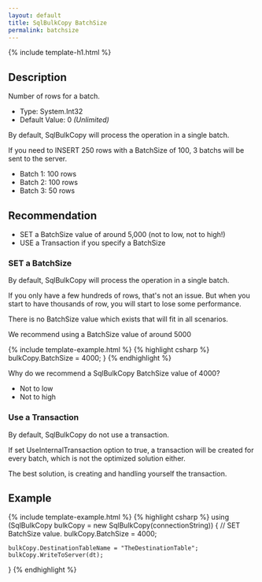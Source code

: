 ```yaml
---
layout: default
title: SqlBulkCopy BatchSize
permalink: batchsize
---
```


{% include template-h1.html %}

## Description
Number of rows for a batch.

- Type: System.Int32
- Default Value: 0 _(Unlimited)_

By default, SqlBulkCopy will process the operation in a single batch.





If you need to INSERT 250 rows with a BatchSize of 100, 3 batchs will be sent to the server.

- Batch 1: 100 rows
- Batch 2: 100 rows
- Batch 3: 50 rows


## Recommendation
- SET a BatchSize value of around 5,000 (not to low, not to high!)
- USE a Transaction if you specify a BatchSize

### SET a BatchSize
By default, SqlBulkCopy will process the operation in a single batch.

If you only have a few hundreds of rows, that's not an issue. But when you start to have thousands of row, you will start to lose some performance.

There is no BatchSize value which exists that will fit in all scenarios.

We recommend using a BatchSize value of around 5000

{% include template-example.html %} 
{% highlight csharp %}
    bulkCopy.BatchSize = 4000;
}
{% endhighlight %}

Why do we recommend a SqlBulkCopy BatchSize value of 4000?

- Not to low
- Not to high

### Use a Transaction
By default, SqlBulkCopy do not use a transaction.

If set UseInternalTransaction option to true, a transaction will be created for every batch, which is not the optimized solution either.

The best solution, is creating and handling yourself the transaction.

## Example
{% include template-example.html %} 
{% highlight csharp %}
using (SqlBulkCopy bulkCopy = new SqlBulkCopy(connectionString))
{
    // SET BatchSize value.
    bulkCopy.BatchSize = 4000;

    bulkCopy.DestinationTableName = "TheDestinationTable";
    bulkCopy.WriteToServer(dt);
}
{% endhighlight %}

